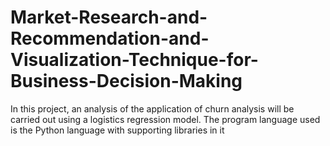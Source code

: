 # Market-Research-and-Recommendation-and-Visualization-Technique-for-Business-Decision-Making
In this project, an analysis of the application of churn analysis will be carried out using a logistics regression model. The program language used is the Python language with supporting libraries in it
